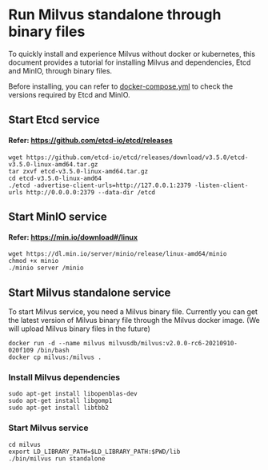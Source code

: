 # Run Milvus standalone through binary files

To quickly install and experience Milvus without docker or kubernetes, this document provides a tutorial for installing Milvus and dependencies, Etcd and MinIO, through binary files.

Before installing, you can refer to [docker-compose.yml](https://github.com/milvus-io/milvus/blob/master/deployments/docker/standalone/docker-compose.yml) to check the versions required by Etcd and MinIO.

## Start Etcd service

#### Refer: https://github.com/etcd-io/etcd/releases

```shell
wget https://github.com/etcd-io/etcd/releases/download/v3.5.0/etcd-v3.5.0-linux-amd64.tar.gz
tar zxvf etcd-v3.5.0-linux-amd64.tar.gz
cd etcd-v3.5.0-linux-amd64
./etcd -advertise-client-urls=http://127.0.0.1:2379 -listen-client-urls http://0.0.0.0:2379 --data-dir /etcd
```

## Start MinIO service

#### Refer: https://min.io/download#/linux

```shell
wget https://dl.min.io/server/minio/release/linux-amd64/minio
chmod +x minio
./minio server /minio
```

## Start Milvus standalone service

To start Milvus service, you need a Milvus binary file. Currently you can get the latest version of Milvus binary file through the Milvus docker image. (We will upload Milvus binary files in the future)

```shell
docker run -d --name milvus milvusdb/milvus:v2.0.0-rc6-20210910-020f109 /bin/bash
docker cp milvus:/milvus .
```

### Install Milvus dependencies

```shell
sudo apt-get install libopenblas-dev
sudo apt-get install libgomp1
sudo apt-get install libtbb2
```

### Start Milvus service

```shell
cd milvus
export LD_LIBRARY_PATH=$LD_LIBRARY_PATH:$PWD/lib
./bin/milvus run standalone
```
